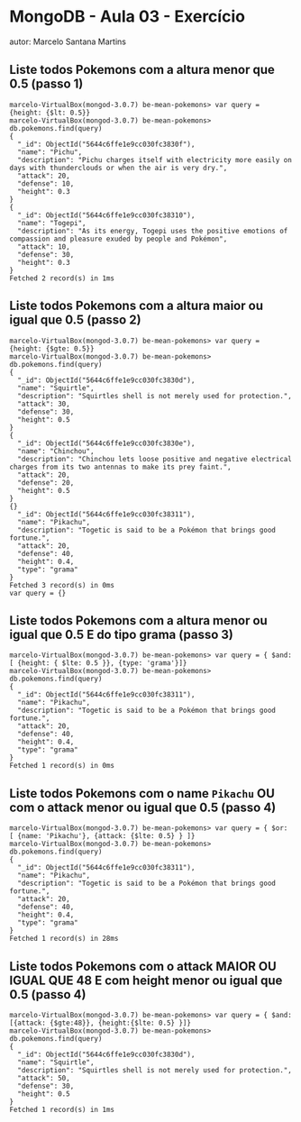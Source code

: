 ﻿# MongoDB - Aula 03 - Exercício
autor: Marcelo Santana Martins

## Liste todos Pokemons com a altura menor que 0.5 (passo 1)
```
marcelo-VirtualBox(mongod-3.0.7) be-mean-pokemons> var query = {height: {$lt: 0.5}}
marcelo-VirtualBox(mongod-3.0.7) be-mean-pokemons> db.pokemons.find(query)
{
  "_id": ObjectId("5644c6ffe1e9cc030fc3830f"),
  "name": "Pichu",
  "description": "Pichu charges itself with electricity more easily on days with thunderclouds or when the air is very dry.",
  "attack": 20,
  "defense": 10,
  "height": 0.3
}
{
  "_id": ObjectId("5644c6ffe1e9cc030fc38310"),
  "name": "Togepi",
  "description": "As its energy, Togepi uses the positive emotions of compassion and pleasure exuded by people and Pokémon",
  "attack": 10,
  "defense": 30,
  "height": 0.3
}
Fetched 2 record(s) in 1ms
```

## Liste todos Pokemons com a altura maior ou igual que 0.5 (passo 2)
```
marcelo-VirtualBox(mongod-3.0.7) be-mean-pokemons> var query = {height: {$gte: 0.5}}
marcelo-VirtualBox(mongod-3.0.7) be-mean-pokemons> db.pokemons.find(query)
{
  "_id": ObjectId("5644c6ffe1e9cc030fc3830d"),
  "name": "Squirtle",
  "description": "Squirtles shell is not merely used for protection.",
  "attack": 30,
  "defense": 30,
  "height": 0.5
}
{
  "_id": ObjectId("5644c6ffe1e9cc030fc3830e"),
  "name": "Chinchou",
  "description": "Chinchou lets loose positive and negative electrical charges from its two antennas to make its prey faint.",
  "attack": 20,
  "defense": 20,
  "height": 0.5
}
{}
  "_id": ObjectId("5644c6ffe1e9cc030fc38311"),
  "name": "Pikachu",
  "description": "Togetic is said to be a Pokémon that brings good fortune.",
  "attack": 20,
  "defense": 40,
  "height": 0.4,
  "type": "grama"
}
Fetched 3 record(s) in 0ms
var query = {}
```

## Liste todos Pokemons com a altura menor ou igual que 0.5 E do tipo grama (passo 3)
```
marcelo-VirtualBox(mongod-3.0.7) be-mean-pokemons> var query = { $and: [ {height: { $lte: 0.5 }}, {type: 'grama'}]}
marcelo-VirtualBox(mongod-3.0.7) be-mean-pokemons> db.pokemons.find(query)
{
  "_id": ObjectId("5644c6ffe1e9cc030fc38311"),
  "name": "Pikachu",
  "description": "Togetic is said to be a Pokémon that brings good fortune.",
  "attack": 20,
  "defense": 40,
  "height": 0.4,
  "type": "grama"
}
Fetched 1 record(s) in 0ms
```

## Liste todos Pokemons com o name `Pikachu` OU com o attack menor ou igual que 0.5 (passo 4)
```
marcelo-VirtualBox(mongod-3.0.7) be-mean-pokemons> var query = { $or: [ {name: 'Pikachu'}, {attack: {$lte: 0.5} } ]}
marcelo-VirtualBox(mongod-3.0.7) be-mean-pokemons> db.pokemons.find(query)
{
  "_id": ObjectId("5644c6ffe1e9cc030fc38311"),
  "name": "Pikachu",
  "description": "Togetic is said to be a Pokémon that brings good fortune.",
  "attack": 20,
  "defense": 40,
  "height": 0.4,
  "type": "grama"
}
Fetched 1 record(s) in 28ms
```

## Liste todos Pokemons com o attack MAIOR OU IGUAL QUE 48 E com height menor ou igual que 0.5 (passo 4)
```
marcelo-VirtualBox(mongod-3.0.7) be-mean-pokemons> var query = { $and: [{attack: {$gte:48}}, {height:{$lte: 0.5} }]}
marcelo-VirtualBox(mongod-3.0.7) be-mean-pokemons> db.pokemons.find(query)
{
  "_id": ObjectId("5644c6ffe1e9cc030fc3830d"),
  "name": "Squirtle",
  "description": "Squirtles shell is not merely used for protection.",
  "attack": 50,
  "defense": 30,
  "height": 0.5
}
Fetched 1 record(s) in 1ms
```



